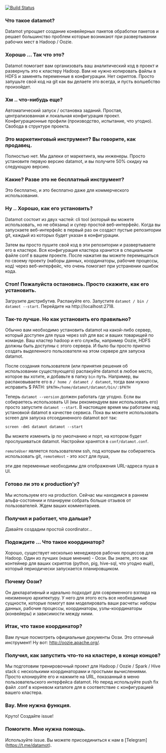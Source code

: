 [![Build Status](https://travis-ci.org/datamoth/datamoth.svg?branch=master)](https://travis-ci.org/datamoth/datamoth)

### Что такое datamot?

Datamot упрощает создание конвейерных пакетов обработки пакетов и решает большинство проблем
которые возникают при развертывании рабочих мест в Hadoop / Oozie.

### Хорошо ... Так что это?

Datamot помогает вам организовать ваш аналитический код в проект и развернуть
это к кластеру Hadoop. Вам не нужно копировать файлы в HDFS и заменять
переменные в конфигурации. Нет скриптов. Просто запушьте свой код на git
как вы делаете это всегда, и пусть волшебство произойдет.

### Хм .. что-нибудь еще?

Автоматический запуск / остановка заданий. Простая, централизованная и локальная конфигурация
проект. Конфигурационные профили (производство, испытание, что угодно). Свобода в структуре проекта.

### Это маркетинговый инструмент? Вы говорите, как продавец.

Полностью нет. Мы далеки от маркетинга, мы инженеры. Просто установите первую
версию datamot, и вы получите 50% скидку на следующую версию.

### Какие? Разве это не бесплатный инструмент?

Это бесплатно, и это бесплатно даже для коммерческого использования.

### Ну .. Хорошо, как его установить?

Datamot состоит из двух частей: cli tool (который вы можете использовать, но не
обязаны) и супер простой веб-интерфейс. Когда вы запускаете веб-интерфейс в первый раз
он создаст пустые репозитории git, каждый из которых будет указан в конфигурации.

Затем вы просто пушите свой код в эти репозитории и развертываете его в кластере.
Вся конфигурация кластера хранится в специальном файле conf в вашем проекте.
После нажатия вы можете перемещаться по своему проекту (наборы данных, координаторы, рабочие процессы,
код) через веб-интерфейс, что очень помогает при устранении ошибок кода.

### Стоп! Пожалуйста остановись. Просто скажите, как его установить.

Загрузите дистрибутив. Распакуйте его. Запустите `datamot / bin / datamot --start`. Перейдите на
http://localhost:2718.

### Так-то лучше. Но как установить его правильно?

Обычно вам необходимо установить datamot на какой-либо сервер, который доступен для пуша
через ssh для вас и ваших товарищей по команде. Ваш кластер hadoop и его службы, например
Oozie, HDFS должны быть доступны с этого сервера. И было бы просто приятно
создать выделенного пользователя на этом сервере для запуска datamot.

После создания пользователя (или принятия решения об использовании существующего) распакуйте datamot
в любое место, которое вы хотите, и добавьте в папку `bin` путь. Например, вы распаковываете его в `/ home / datamot / datamot`, тогда вам нужно исправить $ PATH:
`$PATH=/home/datamot/datamot/bin/:$PATH`

Теперь `datamot --version` должен работать где угодно. Если вы собираетесь использовать UI
(мы рекомендуем вам использовать его) просто запустите `datamot --start`. В настоящее время мы работаем
над установкой datamot в качестве сервиса. Пока вы можете использовать screen для запуска отсоединенного
datamot вот так:

`screen -dmS datamot datamot --start`

Вы можете изменить ip по умолчанию и порт, на котором будет прослушиваться datamot. Настройки хранятся в
`conf/datamot.conf`.

`remoteUser` является пользователем ssh, под которым вы собираетесь использовать git,
`remoteHost` - это хост для пуша,

эти две переменные необходимы для отображения URL-адреса пуша в UI.

### Готово ли это к production'у?

Мы используем его на production. Сейчас мы находимся в раннем альфа-состоянии и планируем
собрать больше отзывов от пользователей. Ждем ваших комментариев.

### Получил и работает, что дальше?

Давайте создадим простой coordinator...

### Подождите ... Что такое координатор?

Хорошо, существует несколько менеджеров рабочих процессов для Hadoop. Один из лучших (наше
мнение) - Оози. Вы знаете, это как контейнер для ваших скриптов (python, pig,
hive-sql, что угодно ещё), который периодически запускается планировщиком.

### Почему Оози?

Он декларативный и идеально подходит для современного взгляда на неизменную архитектуру.
У него для этого есть все необходимые сущности, которые помогут вам моделировать ваши расчеты: наборы данных,
рабочие процессы, координаторы, узлы-координаторы (конвейеры) и зависимости
между ними.

### Итак, что такое координатор?

Вам лучше посмотреть официальные документы Оози. Это отличный инструмент! Ну вот:
http://oozie.apache.org/.

### Получил, как запустить что-то на кластере, в конце концов?

Мы подготовим тренировочный проект для Hadoop / Oozie / Spark / Hive stack с несколькими
координаторами и простыми вычислениями. Просто клонируйте его и
нажмите на URL, показанный в меню пользовательского интерфейса datamot. Но перед используйте 
push fix файл .conf в корневом каталоге для в  соответствие с конфигурацией вашего кластера.

### Вау. Мне нужна функция.

Круто! Создайте issue!

### Помогите. Мне нужна помощь.

Используйте issue. Вы можете присоединиться к нам в [Telegram] (https://t.me/datamot).
